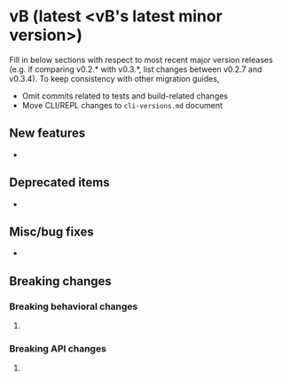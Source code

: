 # vB (latest <vB's latest minor version>)

Fill in below sections with respect to most recent major version releases (e.g. if comparing v0.2.* with v0.3.*, list
changes between v0.2.7 and v0.3.4). To keep consistency with other migration guides,
* Omit commits related to tests and build-related changes
* Move CLI/REPL changes to `cli-versions.md` document

## New features
* 

## Deprecated items
* 

## Misc/bug fixes
*

## Breaking changes
### Breaking behavioral changes
1. 

### Breaking API changes
1. 